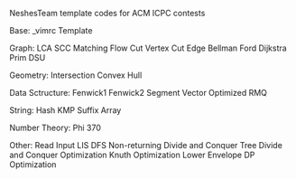 NeshesTeam template codes for ACM ICPC contests

Base:
	_vimrc
	Template

Graph:
	LCA
	SCC
	Matching
	Flow
	Cut Vertex
	Cut Edge
	Bellman Ford
	Dijkstra
	Prim
	DSU
	
Geometry:
	Intersection
	Convex Hull

Data Sctructure:
	Fenwick1
	Fenwick2
	Segment Vector Optimized
	RMQ

String:
	Hash
	KMP
	Suffix Array

Number Theory:
	Phi
	370

Other:
	Read Input
	LIS
	DFS Non-returning
	Divide and Conquer Tree
	Divide and Conquer Optimization
	Knuth Optimization
	Lower Envelope DP Optimization
